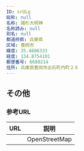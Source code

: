 ```yaml
---
ID: srULg
総称: null
名称: 諸杉大明神
名称読み: null
別名: null
都道府県: 兵庫県
区域: 豊岡市
緯度: 35.4606333
経度: 134.8754101
郵便番号: 6680214
住所: 兵庫県豊岡市出石町内町２８
---
```


## その他

### 参考URL

| URL | 説明          |
| --- | ------------- |
|     | OpenStreetMap |
